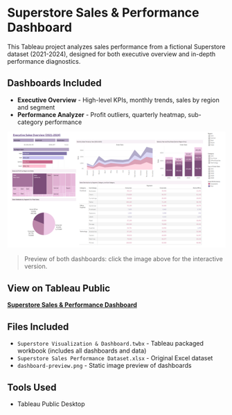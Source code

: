 # Superstore Sales & Performance Dashboard

This Tableau project analyzes sales performance from a fictional Superstore dataset (2021-2024), designed for both executive overview and in-depth performance diagnostics.

## Dashboards Included

- **Executive Overview** - High-level KPIs, monthly trends, sales by region and segment
- **Performance Analyzer** - Profit outliers, quarterly heatmap, sub-category performance

[![Dashboard Preview](dashboard-preview.png)](https://public.tableau.com/app/profile/shristi.tuladhar6499/viz/SuperstoreSalesPerformanceDashboard_17536767511400/ExecutiveDashboard)

> Preview of both dashboards: click the image above for the interactive version.

## View on Tableau Public

[**Superstore Sales & Performance Dashboard**](https://public.tableau.com/app/profile/shristi.tuladhar6499/viz/SuperstoreSalesPerformanceDashboard_17536767511400/ExecutiveDashboard)

## Files Included

- `Superstore Visualization & Dashboard.twbx` - Tableau packaged workbook (includes all dashboards and data)
- `Superstore Sales Performance Dataset.xlsx` - Original Excel dataset
- `dashboard-preview.png` - Static image preview of dashboards

## Tools Used
- Tableau Public Desktop
